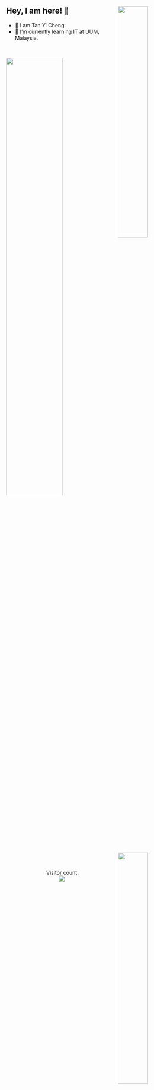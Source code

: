 <!--
sourse code:
https://github.com/abhisheknaiidu/awesome-github-profile-readme
https://github.com/anuraghazra/github-readme-stats

Welcome to those open the raw code!
If you are interest to build a nice-look profile
You can simply use the sourse code that I provided at up-side
Have a nice day!

by Tan Yi Cheng
-->

## Hey, I am here! :wave: <img align="right" width="40%" src="https://raw.githubusercontent.com/saadeghi/saadeghi/master/dino.gif">
- 👯 I am Tan Yi Cheng.
- 🌱 I’m currently learning IT at UUM, Malaysia. 

<br>


[<img align="justify" width="55%" src="https://github-readme-stats.vercel.app/api?username=Tan-Yi-Cheng&theme=dark&show_icons=true">](https://metrics.lecoq.io/Tan-Yi-Cheng?template=classic)
[<img align="right" width="40%" src="https://github-readme-stats.vercel.app/api/top-langs/?username=Tan-Yi-Cheng&theme=dark&layout=compact">](https://github.com/Tan-Yi-Cheng/github-readme-stats)

<br>

<p align="center"> 
  Visitor count<br>
  <img src="https://profile-counter.glitch.me/Tan-Yi-Cheng/count.svg" />
</p>
